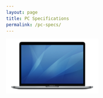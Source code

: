 ```yaml
---
layout: page
title: PC Specifications
permalink: /pc-specs/
---
```


<img src="/assets/mbp11.png" draggable="false" width="50%" height="auto" style="margin:auto;">